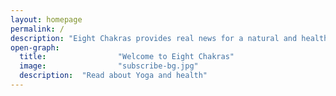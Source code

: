 ```yaml
---
layout: homepage
permalink: /
description: "Eight Chakras provides real news for a natural and healthy lifestyle based on the wisdom of Yoga."
open-graph:
  title: 				"Welcome to Eight Chakras"
  image: 				"subscribe-bg.jpg"
  description: 	"Read about Yoga and health"
---
```


